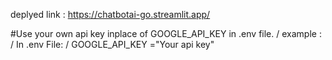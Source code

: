 deplyed link : https://chatbotai-go.streamlit.app/

#Use your own api key inplace of GOOGLE_API_KEY in .env file. /
example : /
In .env File: /
GOOGLE_API_KEY ="Your api key"
